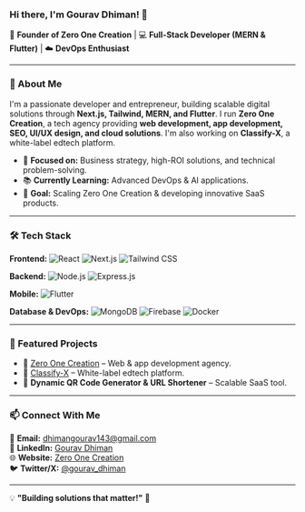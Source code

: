 ### Hi there, I'm Gourav Dhiman! 👋

🚀 **Founder of Zero One Creation** | 💻 **Full-Stack Developer (MERN & Flutter)** | ☁️ **DevOps Enthusiast**

---

### 🔹 About Me
I'm a passionate developer and entrepreneur, building scalable digital solutions through **Next.js, Tailwind, MERN, and Flutter**. I run **Zero One Creation**, a tech agency providing **web development, app development, SEO, UI/UX design, and cloud solutions**. I'm also working on **Classify-X**, a white-label edtech platform.

- 🎯 **Focused on:** Business strategy, high-ROI solutions, and technical problem-solving.
- 📚 **Currently Learning:** Advanced DevOps & AI applications.
- 🎯 **Goal:** Scaling Zero One Creation & developing innovative SaaS products.

---

### 🛠️ Tech Stack

**Frontend:** ![React](https://img.shields.io/badge/React-61DAFB?style=flat&logo=react&logoColor=white) ![Next.js](https://img.shields.io/badge/Next.js-000000?style=flat&logo=nextdotjs&logoColor=white) ![Tailwind CSS](https://img.shields.io/badge/Tailwind_CSS-38B2AC?style=flat&logo=tailwind-css&logoColor=white)

**Backend:** ![Node.js](https://img.shields.io/badge/Node.js-339933?style=flat&logo=node.js&logoColor=white) ![Express.js](https://img.shields.io/badge/Express.js-000000?style=flat&logo=express&logoColor=white)

**Mobile:** ![Flutter](https://img.shields.io/badge/Flutter-02569B?style=flat&logo=flutter&logoColor=white)

**Database & DevOps:** ![MongoDB](https://img.shields.io/badge/MongoDB-47A248?style=flat&logo=mongodb&logoColor=white) ![Firebase](https://img.shields.io/badge/Firebase-FFCA28?style=flat&logo=firebase&logoColor=white) ![Docker](https://img.shields.io/badge/Docker-2496ED?style=flat&logo=docker&logoColor=white)

---

### 📌 Featured Projects
- 🔗 [Zero One Creation](https://www.zeroonecreation.com/) – Web & app development agency.
- 🔗 [Classify-X](https://blog.zeroonecreation.com/) – White-label edtech platform.
- 🔗 **Dynamic QR Code Generator & URL Shortener** – Scalable SaaS tool.

---

### 📫 Connect With Me
📩 **Email:** dhimangourav143@gmail.com  
💼 **LinkedIn:** [Gourav Dhiman](https://www.linkedin.com/in/gourav-dhiman/)  
🌐 **Website:** [Zero One Creation](https://www.zeroonecreation.com/)  
🐦 **Twitter/X:** [@gourav_dhiman](https://twitter.com/gourav_dhiman)

---

💡 **"Building solutions that matter!"** 🚀
